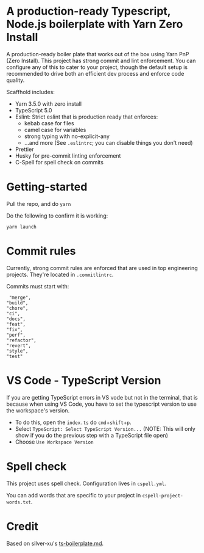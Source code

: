 # A production-ready Typescript, Node.js boilerplate with Yarn Zero Install

A production-ready boiler plate that works out of the box using Yarn PnP (Zero Install). This project has strong commit and lint enforcement. You can configure any of this to cater to your project, though the default setup is recommended to drive both an efficient dev process and enforce code quality.

Scaffhold includes:

- Yarn 3.5.0 with zero install
- TypeScript 5.0
- Eslint: Strict eslint that is production ready that enforces:
  - kebab case for files
  - camel case for variables
  - strong typing with no-explicit-any
  - ...and more (See `.eslintrc`; you can disable things you don't need)
- Prettier
- Husky for pre-commit linting enforcement
- C-Spell for spell check on commits

# Getting-started

Pull the repo, and do `yarn`

Do the following to confirm it is working:

```
yarn launch
```

# Commit rules

Currently, strong commit rules are enforced that are used in top engineering projects. They're located in `.commitlintrc`.

Commits must start with:

```
 "merge",
"build",
"chore",
"ci",
"docs",
"feat",
"fix",
"perf",
"refactor",
"revert",
"style",
"test"
```

# VS Code - TypeScript Version

If you are getting TypeScript errors in VS vode but not in the terminal, that is because when using VS Code, you have to set the typescript version to use the workspace's version.

- To do this, open the `index.ts` do `cmd`+`shift`+`p`.
- Select `TypeScript: Select TypeScript Version...` (NOTE: This will only show if you do the previous step with a TypeScript file open)
- Choose `Use Workspace Version`

# Spell check

This project uses spell check. Configuration lives in `cspell.yml`.

You can add words that are specific to your project in `cspell-project-words.txt`.

# Credit

Based on silver-xu's [ts-boilerplate.md](https://gist.github.com/silver-xu/1dcceaa14c4f0253d9637d4811948437).
